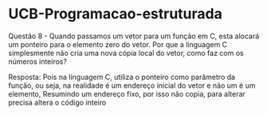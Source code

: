 # UCB-Programacao-estruturada

Questão 8 -  Quando passamos um vetor para um função em C, esta alocará um ponteiro para o elemento zero do vetor. Por que a linguagem C simplesmente não cria uma nova cópia local do vetor, como faz com os números inteiros?

Resposta: Pois na linguagem C, utiliza o ponteiro como parâmetro da função, ou seja, na realidade é um endereço inicial do vetor e não um é um elemento, Resumindo um endereço fixo, por isso não copia, para alterar precisa altera o código inteiro
